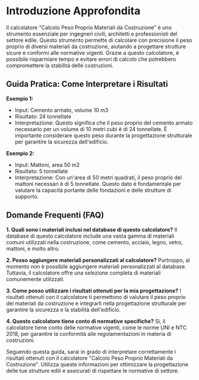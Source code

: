 # Introduzione Approfondita
Il calcolatore "Calcolo Peso Proprio Materiali da Costruzione" è uno strumento essenziale per ingegneri civili, architetti e professionisti del settore edile. Questo strumento permette di calcolare con precisione il peso proprio di diversi materiali da costruzione, aiutando a progettare strutture sicure e conformi alle normative vigenti. Grazie a questo calcolatore, è possibile risparmiare tempo e evitare errori di calcolo che potrebbero compromettere la stabilità delle costruzioni.

## Guida Pratica: Come Interpretare i Risultati

**Esempio 1:**
- Input: Cemento armato, volume 10 m3
- Risultato: 24 tonnellate
- Interpretazione: Questo significa che il peso proprio del cemento armato necessario per un volume di 10 metri cubi è di 24 tonnellate. È importante considerare questo peso durante la progettazione strutturale per garantire la sicurezza dell'edificio.

**Esempio 2:**
- Input: Mattoni, area 50 m2
- Risultato: 5 tonnellate
- Interpretazione: Con un'area di 50 metri quadrati, il peso proprio dei mattoni necessari è di 5 tonnellate. Questo dato è fondamentale per valutare la capacità portante delle fondazioni e delle strutture di supporto.

## Domande Frequenti (FAQ)

**1. Quali sono i materiali inclusi nel database di questo calcolatore?**
Il database di questo calcolatore include una vasta gamma di materiali comuni utilizzati nella costruzione, come cemento, acciaio, legno, vetro, mattoni, e molto altro.

**2. Posso aggiungere materiali personalizzati al calcolatore?**
Purtroppo, al momento non è possibile aggiungere materiali personalizzati al database. Tuttavia, il calcolatore offre una selezione completa di materiali comunemente utilizzati.

**3. Come posso utilizzare i risultati ottenuti per la mia progettazione?**
I risultati ottenuti con il calcolatore ti permettono di valutare il peso proprio dei materiali da costruzione e integrarli nella progettazione strutturale per garantire la sicurezza e la stabilità dell'edificio.

**4. Questo calcolatore tiene conto di normative specifiche?**
Sì, il calcolatore tiene conto delle normative vigenti, come le norme UNI e NTC 2018, per garantire la conformità alle regolamentazioni in materia di costruzioni.

Seguendo questa guida, sarai in grado di interpretare correttamente i risultati ottenuti con il calcolatore "Calcolo Peso Proprio Materiali da Costruzione". Utilizza queste informazioni per ottimizzare la progettazione delle tue strutture edili e assicurati di rispettare le normative di settore.